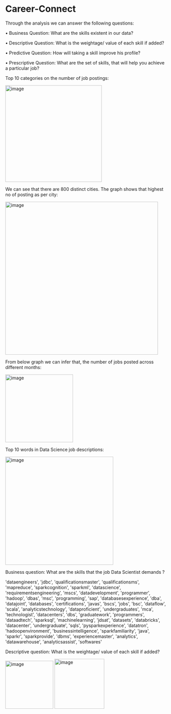 # Career-Connect
Through the analysis we can answer the following questions:

•	Business Question: What are the skills existent in our data?

•	Descriptive Question: What is the weightage/ value of each skill if added?

•	Predictive Question: How will taking a skill improve his profile?

•	Prescriptive Question: What are the set of skills, that will help you achieve a particular job?

Top 10 categories on the number of job postings:

<img width="302" alt="image" src="https://user-images.githubusercontent.com/18666052/196050409-7d389b60-9af2-448b-9490-fdfb1b3911d8.png">

We can see that there are 800 distinct cities. The graph shows that highest no of posting as per city:

<img width="478" alt="image" src="https://user-images.githubusercontent.com/18666052/196050439-eda6e067-f89d-423d-8a37-28e02da956c4.png">

From below graph we can infer that, the number of jobs posted across different months:

<img width="212" alt="image" src="https://user-images.githubusercontent.com/18666052/196050470-4c5b6369-be41-4423-b7f4-a827b9764825.png">

Top 10 words in Data Science job descriptions:

<img width="338" alt="image" src="https://user-images.githubusercontent.com/18666052/196050593-cb68a5ce-5e22-4439-9d4b-12e5a0b60c5b.png">

Business question: What are the skills that the job Data Scientist demands ?

'dataengineers', 'jdbc', 'qualificationsmaster', 'qualificationsms', 'mapreduce', 'sparkcognition', 'sparkml', 'datascience', 'requirementsengineering', 'mscs', 'datadevelopment', 'programmer', 'hadoop', 'dbas', 'msc', 'programming', 'sap', 'databasesexperience’, 'dba', 'datajoint', 'databases', 'certifications', 'javas', 'bscs', 'jobs', 'bsc', 'dataflow', 'scala', 'analyticstechnology', 'dataproficient', 'undergraduates', 'mca', 'technologist', 'datacenters', 'dbs', 'graduatework', 'programmers', 'dataadtech', 'sparksql', 'machinelearning', 'jdsat', 'datasets', 'databricks', 'datacenter', 'undergraduate', 'sqls', 'pysparkexperience', 'datatron', 'hadoopenvironment', 'businessintelligence', 'sparkfamiliarity', 'java', 'sparkr', 'sparkprovide', 'dbms', 'experiencemaster', 'analytics', 'datawarehouse', 'analyticsassist', 'softwares'

Descriptive question: What is the weightage/ value of each skill if added?

<img width="150" alt="image" src="https://user-images.githubusercontent.com/18666052/196050749-a7d8f03d-9b5f-46cc-9b51-3df65e37657c.png">
<img width="156" alt="image" src="https://user-images.githubusercontent.com/18666052/196050758-3483d895-c0e7-4a0f-bf6f-e0515f5c7ea9.png">

